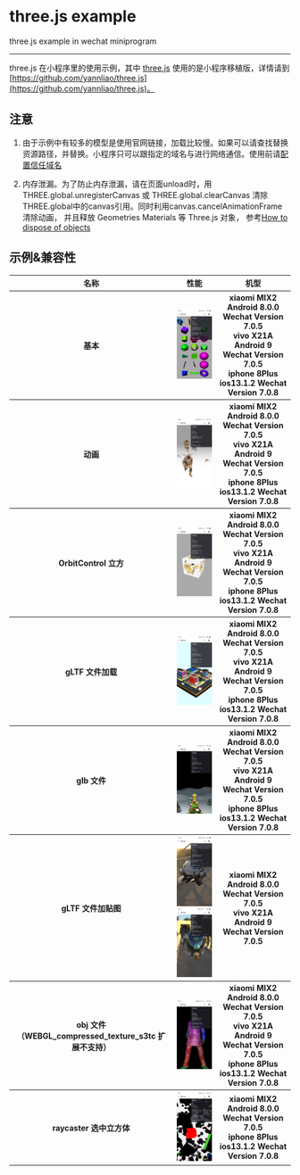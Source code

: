 # three.js example

three.js example in wechat miniprogram

----

three.js 在小程序里的使用示例，其中 [three.js](https://github.com/yannliao/three.js) 使用的是小程序移植版，详情请到 [https://github.com/yannliao/three.js](https://github.com/yannliao/three.js)。

## 注意 
1. 由于示例中有较多的模型是使用官网链接，加载比较慢。如果可以请查找替换资源路径，并替换。小程序只可以跟指定的域名与进行网络通信。使用前请[配置信任域名](https://developers.weixin.qq.com/miniprogram/dev/framework/ability/network.html)

2. 内存泄漏。为了防止内存泄漏，请在页面unload时，用 THREE.global.unregisterCanvas 或 THREE.global.clearCanvas 清除THREE.global中的canvas引用。同时利用canvas.cancelAnimationFrame 清除动画， 并且释放 Geometries Materials 等 Three.js 对象， 参考[How to dispose of objects](https://threejs.org/docs/index.html#manual/en/introduction/How-to-dispose-of-objects)
## 示例&兼容性

<table>
    <thead>
        <tr>
            <th>名称</th>
            <th>性能</th>
            <th>机型</th>
        </tr>
    </thead>
    <tbody>
        <tr>
            <th>基本</th>
            <th><img src="./demo/Screenshot_2019-10-22-11-03-47-236_com.tencent.mm.png"  width="120"></th>
            <th>
            xiaomi MIX2 Android 8.0.0   Wechat Version 7.0.5 </br>
            vivo X21A Android 9  Wechat Version 7.0.5</br>
            iphone 8Plus  ios13.1.2  Wechat Version 7.0.8</br>
            </th>
        </tr>
        <tr>
            <th>动画</th>
            <th>
            <img src="./demo/Screenshot_2019-10-28-20-01-20-469_com.tencent.mm.png"  width="120">
            </th>
            <th>
            xiaomi MIX2 Android 8.0.0   Wechat Version 7.0.5 </br>
            vivo X21A Android 9  Wechat Version 7.0.5</br>
            iphone 8Plus  ios13.1.2  Wechat Version 7.0.8</br>
            </th>
        </tr>
        <tr>
            <th>OrbitControl 立方</th>
            <th>
            <img src="./demo/Screenshot_2019-10-22-11-04-02-587_com.tencent.mm.png"  width="120">
            </th>
            <th>
            xiaomi MIX2 Android 8.0.0   Wechat Version 7.0.5 </br>
            vivo X21A Android 9  Wechat Version 7.0.5</br>
            iphone 8Plus  ios13.1.2  Wechat Version 7.0.8</br>
            </th>
        </tr>
        <tr>
            <th>gLTF 文件加载</th>
            <th>
            <img src="./demo/Screenshot_2019-10-22-11-04-32-720_com.tencent.mm.png"  width="120">
            </th>
            <th>
            xiaomi MIX2 Android 8.0.0   Wechat Version 7.0.5 </br>
            vivo X21A Android 9  Wechat Version 7.0.5</br>
            iphone 8Plus  ios13.1.2  Wechat Version 7.0.8</br>
            </th>
        </tr>
        <tr>
            <th>glb 文件 </th>
            <th>
            <img src="./demo/Screenshot_2019-10-24-10-43-43-123_com.tencent.mm.png"  width="120">
            </th>
            <th>
            xiaomi MIX2 Android 8.0.0   Wechat Version 7.0.5 </br>
            vivo X21A Android 9  Wechat Version 7.0.5</br>
            iphone 8Plus  ios13.1.2  Wechat Version 7.0.8</br>
            </th>
        </tr>
        <tr>
            <th>gLTF 文件加贴图 </th>
            <th>
            <img src="./demo/Screenshot_2019-10-22-11-03-37-095_com.tencent.mm.png"  width="120">
            <img src="./demo/Screenshot_2019-10-22-11-01-18-748_com.tencent.mm.png"  width="120">
            </th>
            <th>
            xiaomi MIX2 Android 8.0.0   Wechat Version 7.0.5 </br>
            vivo X21A Android 9  Wechat Version 7.0.5</br>
            </th>
        </tr>
        <tr>
            <th>obj 文件 （WEBGL_compressed_texture_s3tc 扩展不支持）</th>
            <th>
            <img src="./demo/Screenshot_2019-10-28-19-13-24-007_com.tencent.mm.png"  width="120">
            </th>
            <th>
            xiaomi MIX2 Android 8.0.0   Wechat Version 7.0.5 </br>
            vivo X21A Android 9  Wechat Version 7.0.5</br>
            iphone 8Plus  ios13.1.2  Wechat Version 7.0.8</br>
            </th>
        </tr>
        <tr>
            <th>raycaster 选中立方体</th>
            <th>
            <img src="./demo/Screenshot_2019-10-30-00-14-41-017_com.tencent.mm.png" width="120">
            </th>
            <th>
            xiaomi MIX2 Android 8.0.0   Wechat Version 7.0.5 </br>
            iphone 8Plus  ios13.1.2  Wechat Version 7.0.8</br>
            </th>
        </tr>
    </tbody>
</table>
